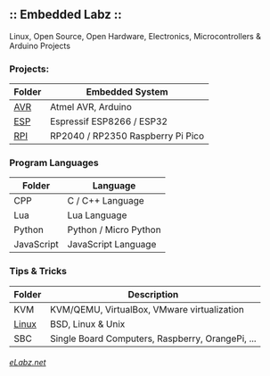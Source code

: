 ## :: Embedded Labz ::
Linux, Open Source, Open Hardware, Electronics, Microcontrollers & Arduino Projects


### Projects:
| Folder | Embedded System |
|---|---|
| [AVR](https://elabz.net/AVR/) | Atmel AVR, Arduino |
| [ESP](https://elabz.net/ESP/) | Espressif ESP8266 / ESP32 |
| [RPI](https://elabz.net/RPI/) | RP2040 / RP2350 Raspberry Pi Pico |

### Program Languages
| Folder | Language |
|---|---|
| CPP | C / C++ Language |
| Lua  | Lua Language|
| Python |  Python / Micro Python |
| JavaScript | JavaScript Language |

### Tips & Tricks
| Folder | Description |
|---|---|
| KVM | KVM/QEMU, VirtualBox, VMware virtualization |
| [Linux](https://elabz.net/Linux/) | BSD, Linux & Unix |
| SBC | Single Board Computers, Raspberry, OrangePi, ... |


###### [eLabz.net](https://elabz.net)
